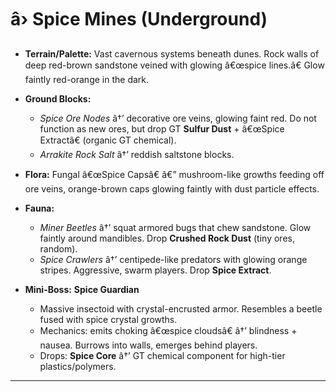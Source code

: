 ﻿# â› Spice Mines (Underground)

- **Terrain/Palette:**
  Vast cavernous systems beneath dunes. Rock walls of deep red-brown sandstone veined with glowing â€œspice lines.â€ Glow faintly red-orange in the dark.

- **Ground Blocks:**

  - _Spice Ore Nodes_ â†’ decorative ore veins, glowing faint red. Do not function as new ores, but drop GT **Sulfur Dust** + â€œSpice Extractâ€ (organic GT chemical).
  - _Arrakite Rock Salt_ â†’ reddish saltstone blocks.

- **Flora:**
  Fungal â€œSpice Capsâ€ â€” mushroom-like growths feeding off ore veins, orange-brown caps glowing faintly with dust particle effects.

- **Fauna:**

  - _Miner Beetles_ â†’ squat armored bugs that chew sandstone. Glow faintly around mandibles. Drop **Crushed Rock Dust** (tiny ores, random).
  - _Spice Crawlers_ â†’ centipede-like predators with glowing orange stripes. Aggressive, swarm players. Drop **Spice Extract**.

- **Mini-Boss:** **Spice Guardian**

  - Massive insectoid with crystal-encrusted armor. Resembles a beetle fused with spice crystal growths.
  - Mechanics: emits choking â€œspice cloudsâ€ â†’ blindness + nausea. Burrows into walls, emerges behind players.
  - Drops: **Spice Core** â†’ GT chemical component for high-tier plastics/polymers.

---

##
